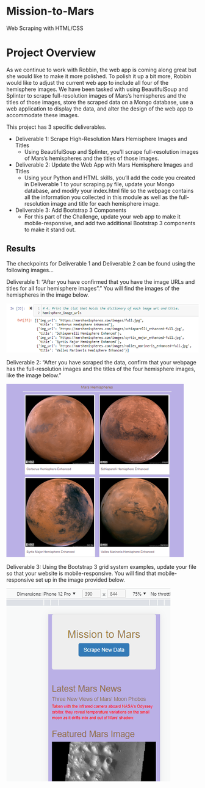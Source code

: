# Mission-to-Mars
Web Scraping with HTML/CSS

# Project Overview

As we continue to work with Robbin, the web app is coming along great but she would like to make it more polished.  To polish it up a bit more, Robbin would like to adjust the current web app to include all four of the hemisphere images. We have been tasked with using BeautifulSoup and Splinter to scrape full-resolution images of Mars’s hemispheres and the titles of those images, store the scraped data on a Mongo database, use a web application to display the data, and alter the design of the web app to accommodate these images. 

This project has 3 specific deliverables.

- Deliverable 1: Scrape High-Resolution Mars Hemisphere Images and Titles
  - Using BeautifulSoup and Splinter, you’ll scrape full-resolution images of Mars’s hemispheres and the titles of those images.
- Deliverable 2: Update the Web App with Mars Hemisphere Images and Titles
  - Using your Python and HTML skills, you’ll add the code you created in Deliverable 1 to your scraping.py file, update your Mongo database, and modify your index.html file so the webpage contains all the information you collected in this module as well as the full-resolution image and title for each hemisphere image.
- Deliverable 3: Add Bootstrap 3 Components
  - For this part of the Challenge, update your web app to make it mobile-responsive, and add two additional Bootstrap 3 components to make it stand out.

## Results

The checkpoints for Deliverable 1 and Deliverable 2 can be found using the following images…

Deliverable 1: “After you have confirmed that you have the image URLs and titles for all four hemisphere images”.” You will find the images of the hemispheres in the image below.

![Pic_1]( https://github.com/smithsh14/Mission-to-Mars/blob/main/Resources/Deliverable1_Output.png)

Deliverable 2: “After you have scraped the data, confirm that your webpage has the full-resolution images and the titles of the four hemisphere images, like the image below.”

![Pic_2]( https://github.com/smithsh14/Mission-to-Mars/blob/main/Resources/Deliverable2_Outcome.png)

Deliverable 3: Using the Bootstrap 3 grid system examples, update your file so that your website is mobile-responsive. You will find that mobile-responsive set up in the image provided below.

![Pic_3]( https://github.com/smithsh14/Mission-to-Mars/blob/main/Resources/Deliverable3_Outcome.png)
